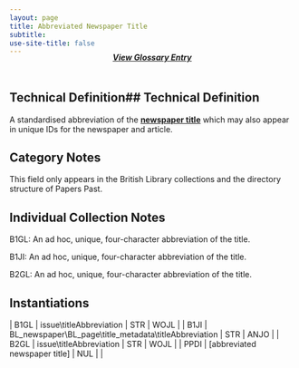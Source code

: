 ```yaml
---
layout: page
title: Abbreviated Newspaper Title
subtitle:  
use-site-title: false
---
```


<h4 style="text-align:center;font-style:italic;margin-top:-20px;margin-bottom:50px;"><a href="../../glossary/newspaper-title">View Glossary Entry</a></h4>

## Technical Definition## Technical Definition

A standardised abbreviation of the [**newspaper title**](../newspaper-title) which may also
appear in unique IDs for the newspaper and article.

## Category Notes

This field only appears in the British Library collections and the
directory structure of Papers Past.

## Individual Collection Notes

B1GL: An ad hoc, unique, four-character abbreviation of the title.

B1JI: An ad hoc, unique, four-character abbreviation of the title.

B2GL: An ad hoc, unique, four-character abbreviation of the title.

## Instantiations  

| B1GL  |  issue\\titleAbbreviation  | STR | WOJL |
| B1JI  |  BL\_newspaper\\BL\_page\\title\_metadata\\titleAbbreviation | STR | ANJO |
| B2GL  |  issue\\titleAbbreviation  | STR | WOJL |
| PPDI  |  \[abbreviated newspaper title\]  | NUL |  |